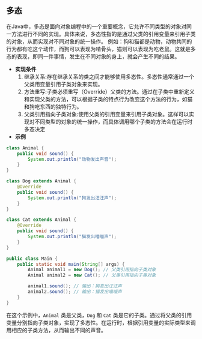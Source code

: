## 多态
在Java中，多态是面向对象编程中的一个重要概念，它允许不同类型的对象对同一方法进行不同的实现。具体来说，多态性指的是通过父类的引用变量来引用子类的对象，从而实现对不同对象的统一操作。
例如：狗和猫都是动物，动物共同的行为都有吃这个动作，而狗可以表现为啃骨头，猫则可以表现为吃老鼠。这就是多态的表现，即同一件事情，发生在不同对象的身上，就会产生不同的结果。
- **实现条件**  
	1. 继承关系:存在继承关系的类之间才能够使用多态性。多态性通常通过一个父类用变量引用子类对象来实现。
	2. 方法重写:子类必须重写（Override）父类的方法。通过在子类中重新定义和实现父类的方法，可以根据子类的特点行为改变这个方法的行为，如猫和狗吃东西的独特行为。
	3. 父类引用指向子类对象:使用父类的引用变量来引用子类对象。这样可以实现对不同类型的对象的统一操作，而具体调用哪个子类的方法会在运行时多态决定
- **示例**
```java
class Animal {
    public void sound() {
        System.out.println("动物发出声音");
    }
}

class Dog extends Animal {
    @Override
    public void sound() {
        System.out.println("狗发出汪汪声");
    }
}

class Cat extends Animal {
    @Override
    public void sound() {
        System.out.println("猫发出喵喵声");
    }
}

public class Main {
    public static void main(String[] args) {
        Animal animal1 = new Dog(); // 父类引用指向子类对象
        Animal animal2 = new Cat(); // 父类引用指向子类对象

        animal1.sound(); // 输出：狗发出汪汪声
        animal2.sound(); // 输出：猫发出喵喵声
    }
}
```
在这个示例中，`Animal` 类是父类，`Dog` 和 `Cat` 类是它的子类。通过将父类的引用变量分别指向子类对象，实现了多态性。在运行时，根据引用变量的实际类型来调用相应的子类方法，从而输出不同的声音。
